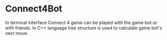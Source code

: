 # Connect4Bot
In terminal interface Connect 4 game can be played with the game bot or with friends. In C++ language tree structure is used to calculate game bot's next move.
